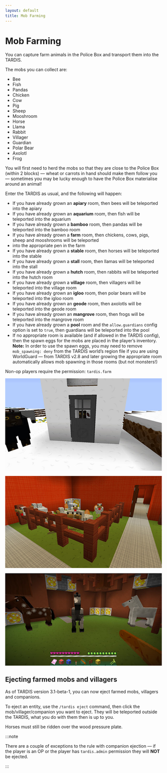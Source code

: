 ```yaml
---
layout: default
title: Mob Farming
---
```


# Mob Farming

You can capture farm animals in the Police Box and transport them into the TARDIS.

The mobs you can collect are:

- Bee
- Fish
- Pandas
- Chicken
- Cow
- Pig
- Sheep
- Mooshroom
- Horse
- Llama
- Rabbit
- Villager
- Guardian
- Polar Bear
- Axolotl
- Frog

You will first need to herd the mobs so that they are close to the Police Box (within 2 blocks) — wheat or carrots in
hand should make them follow you — sometimes you may be lucky enough to have the Police Box materialise around an
animal!

Enter the TARDIS as usual, and the following will happen:

- If you have already grown an **apiary** room, then bees will be teleported into the apiary
- If you have already grown an **aquarium** room, then fish will be teleported into the aquarium
- If you have already grown a **bamboo** room, then pandas will be teleported into the bamboo room
- If you have already grown a **farm** room, then chickens, cows, pigs, sheep and mooshrooms will be teleported 
- into the appropriate pen in the farm
- If you have already grown a **stable** room, then horses will be teleported into the stable
- If you have already grown a **stall** room, then llamas will be teleported into the stall
- If you have already grown a **hutch** room, then rabbits will be teleported into the hutch room
- If you have already grown a **village** room, then villagers will be teleported into the village room
- If you have already grown an **igloo** room, then polar bears will be teleported into the igloo room
- If you have already grown an **geode** room, then axolotls will be teleported into the geode room
- If you have already grown an **mangrove** room, then frogs will be teleported into the mangrove room
- If you have already grown a **pool** room and the `allow.guardians` config option is set to `true`, then guardians
  will
  be teleported into the pool
- If no appropriate room is available (and if allowed in the TARDIS config), then the spawn eggs for the mobs are placed
  in the player’s inventory. **Note:** In order to use the spawn eggs, you may need to remove `mob_spawning: deny` from
  the TARDIS world’s region file if you are using WorldGuard — from TARDIS v2.8 and later growing the appropriate room
  automatically allows mob spawning in those rooms (but not monsters!)

Non-op players require the permission: `tardis.farm`

![Sheep in TARDIS](/images/docs/sheeptardis1.jpg)

![Chicken pen](/images/docs/chickenpen.jpg)

![Horses in TARDIS](/images/docs/horsesinstable.jpg)

## Ejecting farmed mobs and villagers

As of TARDIS version 3.1-beta-1, you can now eject farmed mobs, villagers and companions.

To eject an entity, use the `/tardis eject` command, then click the mob/villager/companion you want to eject. They will
be teleported outside the TARDIS, what you do with them then is up to you.

Horses must still be ridden over the wood pressure plate.

:::note

There are a couple of exceptions to the rule with companion ejection — if the player is an OP or the player
has `tardis.admin` permission they will **NOT** be ejected.

:::
